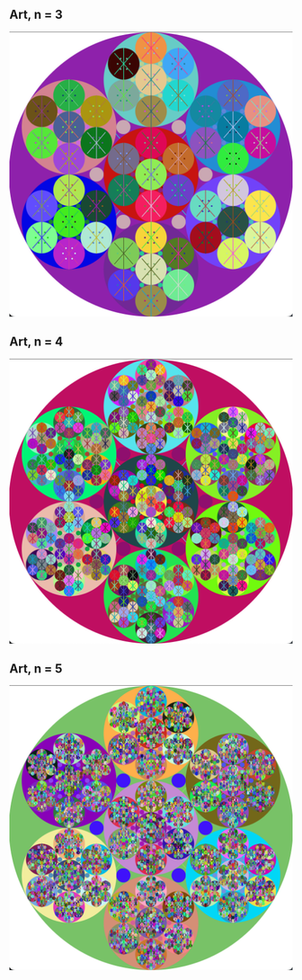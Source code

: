 ## Art, n = 3
![Art, n = 3](https://github.com/yerass11/31github/blob/main/RecursiveGraphics/Art_nEquals_3.png)


## Art, n = 4
![](https://github.com/yerass11/31github/blob/main/RecursiveGraphics/Art_nEquals_4.png)


## Art, n = 5
![](https://github.com/yerass11/31github/blob/main/RecursiveGraphics/Art_nEquals_5.png)
